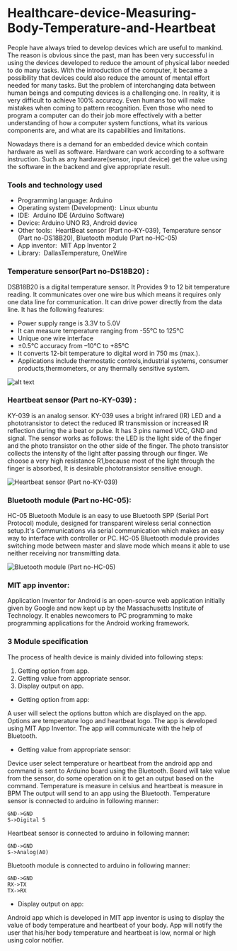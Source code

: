 # Healthcare-device-Measuring-Body-Temperature-and-Heartbeat

People have always tried to develop devices which are useful to mankind. The reason is obvious since the past,
man has been very successful in using the devices developed to reduce the amount of physical labor needed to do many
tasks. With the introduction of the computer, it became a possibility that devices could also reduce the amount of mental
effort needed for many tasks. But the problem of interchanging data between human beings and computing devices is a
challenging one. In reality, it is very difficult to achieve 100% accuracy. Even humans too will make mistakes when
coming to pattern recognition. Even those who need to program a computer can do their job more effectively with a better
understanding of how a computer system functions, what its various components are, and what are its capabilities and
limitations.

Nowadays there is a demand for an embedded device which contain hardware as well as software. Hardware can
work according to a software instruction. Such as any hardware(sensor, input device) get the value using the software in
the backend and give appropriate result.

### Tools and technology used

* Programming language: Arduino
* Operating system (Development): ​ Linux ubuntu
* IDE: ​ Arduino IDE (Arduino Software)
* Device:​ Arduino UNO R3, Android device
* Other tools: ​ HeartBeat sensor (Part no-KY-039),
Temperature sensor (Part no-DS18B20),
Bluetooth module (Part no-HC-05)
* App inventor: ​ MIT App Inventor 2
* Library: ​ DallasTemperature, OneWire

### Temperature sensor(Part no-DS18B20) :

DSB18B20 is a digital temperature sensor. It Provides 9 to 12 bit temperature reading. It communicates
over one wire bus which means it requires only one data line for communication. It can drive power
directly from the data line. It has the following features:
* Power supply range is 3.3V to 5.0V
* It can measure temperature ranging from -55°C to 125°C
* Unique one wire interface
* ±0.5°C accuracy from –10°C to +85°C
* It converts 12-bit temperature to digital word in 750 ms (max.).
* Applications include thermostatic controls,industrial systems, consumer products,thermometers,
or any thermally sensitive system.

![alt text](https://user-images.githubusercontent.com/40814722/69042396-21740a80-0a17-11ea-8c24-12c5d7c8b7b2.png)

### Heartbeat sensor (Part no-KY-039) :

KY-039 is an analog sensor. KY-039 uses a bright infrared (IR) LED and a phototransistor to detect the
reduced IR transmission or increased IR reflection during the a beat or pulse. It has 3 pins named VCC,
GND and signal. The sensor works as follows: the LED is the light side of the finger and the photo
transistor on the other side of the finger. The photo transistor collects the intensity of the light after
passing through our finger. We choose a very high resistance R1,because most of the light through the
finger is absorbed, It is desirable phototransistor sensitive enough.

![Heartbeat sensor (Part no-KY-039)](https://github.com/jaysuthar743/Healthcare-device-Measuring-Body-Temperature-and-Heartbeat/issues/2#issue-524256463)

### Bluetooth module (Part no-HC-05):

HC-05 Bluetooth Module is an easy to use Bluetooth SPP (Serial Port Protocol) module, designed for
transparent wireless serial connection setup.It's Communications via serial communication which makes
an easy way to interface with controller or PC. HC-05 Bluetooth module provides switching mode
between master and slave mode which means it able to use neither receiving nor transmitting data.

![Bluetooth module (Part no-HC-05)](https://github.com/jaysuthar743/Healthcare-device-Measuring-Body-Temperature-and-Heartbeat/issues/3#issue-524257010)

### MIT app inventor:
Application Inventor for Android is an open-source web application initially given by Google and now
kept up by the Massachusetts Institute of Technology. It enables newcomers to PC programming to make
programming applications for the Android working framework.

### 3 Module specification
The process of health device is mainly divided into following steps:
1. Getting option from app.
2. Getting value from appropriate sensor.
3. Display output on app.

* Getting option from app:

A user will select the options button which are displayed on the app. Options are temperature logo and heartbeat
logo. The app is developed using MIT App Inventor. The app will communicate with the help of Bluetooth.

* Getting value from appropriate sensor:

Device user select temperature or heartbeat from the android app and command is sent to Arduino board using the
Bluetooth. Board will take value from the sensor, do some operation on it to get an output based on the command.
Temperature is measure in celsius and heartbeat is measure in BPM The output will send to an app using the
Bluetooth.
Temperature sensor is connected to arduino in following manner:
```VDD -> 3.3V
GND->GND
S->Digital 5
``` 

Heartbeat sensor is connected to arduino in following manner:
```VDD->5.0v
GND->GND
S->Analog(A0)
```
Bluetooth module is connected to arduino in following manner:
```VDD->5.0v
GND->GND
RX->TX
TX->RX
```
* Display output on app:

Android app which is developed in MIT app inventor is using to display the value of body temperature and
heartbeat of your body. App will notify the user that his/her body temperature and heartbeat is low, normal or high
using color notifier.
